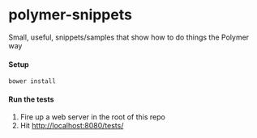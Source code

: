 polymer-snippets
================

Small, useful, snippets/samples that show how to do things the Polymer way

#### Setup

    bower install

#### Run the tests

1. Fire up a web server in the root of this repo
2. Hit [http://localhost:8080/tests/](http://localhost:8080/tests/)
